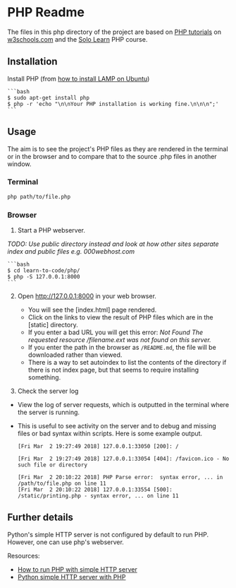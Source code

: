 # PHP Readme

The files in this php directory of the project are based on [PHP tutorials](https://www.w3schools.com/PhP/default.asp) on [w3schools.com](https://www.w3schools.com) and the [Solo Learn](https://www.sololearn.com/) PHP course.


## Installation

Install PHP (from [how to install LAMP on Ubuntu](http://howtoubuntu.org/how-to-install-lamp-on-ubuntu#install-php))

    ```bash
    $ sudo apt-get install php
    $ php -r 'echo "\n\nYour PHP installation is working fine.\n\n\n";'
    ```

## Usage

The aim is to see the project's PHP files as they are rendered in the terminal or in the browser and to compare that to the source .php files in another window.

### Terminal

```bash
php path/to/file.php
```

### Browser


1. Start a PHP webserver.

_TODO: Use public directory instead and look at how other sites separate index and public files e.g. 000webhost.com_

    ```bash
    $ cd learn-to-code/php/
    $ php -S 127.0.0.1:8000
    ```

2. Open http://127.0.0.1:8000 in your web browser.
    - You will see the [index.html] page rendered.
    - Click on the links to view the result of PHP files which are in the [static] directory.
    - If you enter a bad URL you will get this error: _Not Found The requested resource /filename.ext was not found on this server._
    - If you enter the path in the browser as `/README.md`, the file will be downloaded rather than viewed.
    - There is a way to set autoindex to list the contents of the directory if there is not index page, but that seems to require installing something.

3. Check the server log

  - View the log of server requests, which is outputted in the terminal where the server is running. 
  - This is useful to see activity on the server and to debug and missing files or bad syntax within scripts. Here is some example output.

    ```
    [Fri Mar  2 19:27:49 2018] 127.0.0.1:33050 [200]: /

    [Fri Mar  2 19:27:49 2018] 127.0.0.1:33054 [404]: /favicon.ico - No such file or directory

    [Fri Mar  2 20:10:22 2018] PHP Parse error:  syntax error, ... in /path/to/file.php on line 11
    [Fri Mar  2 20:10:22 2018] 127.0.0.1:33554 [500]: /static/printing.php - syntax error, ... on line 11
    ```


## Further details

Python's simple HTTP server is not configured by default to run PHP. However, one can use php's webserver.

Resources:

- [How to run PHP with simple HTTP server](https://serverfault.com/questions/338394/how-to-run-php-with-simplehttpserver)
- [Python simple HTTP server with PHP](https://stackoverflow.com/questions/12235876/python-simplehttpserver-with-php)
